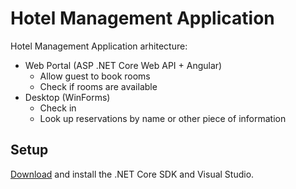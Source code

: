 # Hotel Management Application
Hotel Management Application arhitecture:

- Web Portal (ASP .NET Core Web API + Angular)
  - Allow guest to book rooms
  - Check if rooms are available
- Desktop (WinForms)
  - Check in
  - Look up reservations by name or other piece of information
  
## Setup

[Download](https://www.microsoft.com/net/download) and install the .NET Core SDK and Visual Studio.

